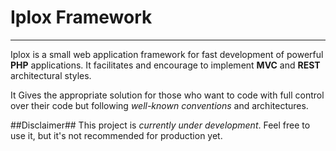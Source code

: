 
# Iplox Framework
-----------

Iplox is a small web application framework for fast development of powerful **PHP** applications. It facilitates and encourage to implement **MVC** and **REST** architectural styles. 

It Gives the appropriate solution for those who want to code with full control over their code but following *well-known conventions* and architectures.

##Disclaimer##
This project is *currently under development*. Feel free to use it, but it's not recommended for production yet.


